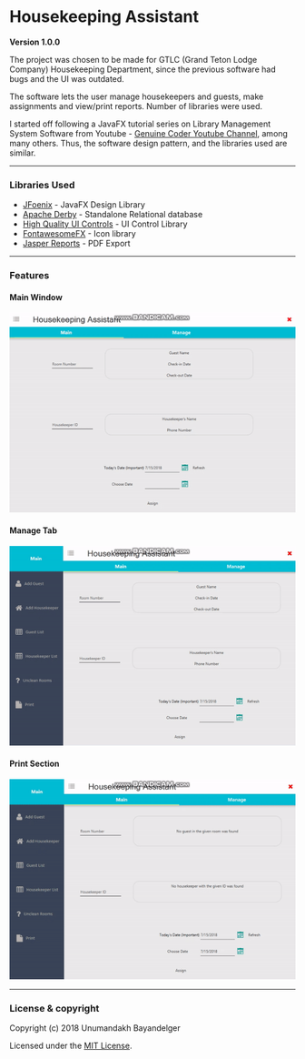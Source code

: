 # Housekeeping Assistant
**Version 1.0.0**

The project was chosen to be made for GTLC (Grand Teton Lodge Company) Housekeeping Department, since the previous software had bugs and the UI was outdated.

The software lets the user manage housekeepers and guests, make assignments and view/print reports. Number of libraries were used.

I started off following a JavaFX tutorial series on Library Management System Software from Youtube - [Genuine Coder Youtube Channel](https://www.youtube.com/playlist?list=PLhs1urmduZ29jTcE1ca8Z6bZNvH_39ayL), among many others. Thus, the software design pattern, and the libraries used are similar.

---
### Libraries Used
  * [JFoenix](https://github.com/jfoenixadmin/JFoenix) - JavaFX Design Library
  * [Apache Derby](https://db.apache.org/derby/) - Standalone Relational database
  * [High Quality UI Controls](http://fxexperience.com/controlsfx/) - UI Control Library
  * [FontawesomeFX](https://bitbucket.org/Jerady/fontawesomefx) - Icon library
  * [Jasper Reports](https://community.jaspersoft.com/project/jasperreports-library/releases) - PDF Export

 ---
### Features
#### Main Window
![](images/Main.gif)
#### Manage Tab
![](images/Manage-Tab.gif)
#### Print Section
![](images/Print-Module.gif)

---
### License & copyright
Copyright (c) 2018 Unumandakh Bayandelger

Licensed under the [MIT License](LICENSE).
